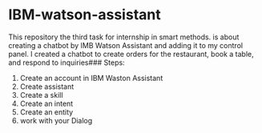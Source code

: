 # IBM-watson-assistant
This repository the third task for internship in smart methods. is about creating a chatbot by IMB Watson Assistant and adding it to my control panel. I created a chatbot to create orders for the restaurant, book a table, and respond to inquiries### Steps:
1. Create an account in IBM Waston Assistant
2. Create assistant
3. Create a skill
4. Create an intent
5. Create an entity
6. work with your Dialog
